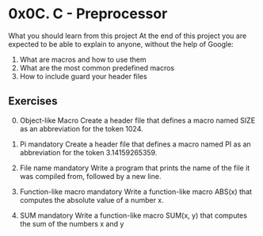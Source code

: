 # 0x0C. C - Preprocessor

What you should learn from this project
At the end of this project you are expected to be able to explain to anyone,
without the help of Google:
1. What are macros and how to use them
2. What are the most common predefined macros
3. How to include guard your header files

## Exercises

0. Object-like Macro
Create a header file that defines a macro named SIZE as an abbreviation for the
token 1024.

1. Pi mandatory
Create a header file that defines a macro named PI as an abbreviation for the
token 3.14159265359.

2. File name mandatory
Write a program that prints the name of the file it was compiled from, followed
by a new line.

3. Function-like macro mandatory
Write a function-like macro ABS(x) that computes the absolute value of a
number x.

4. SUM mandatory
Write a function-like macro SUM(x, y) that computes the sum of the numbers x
and y
